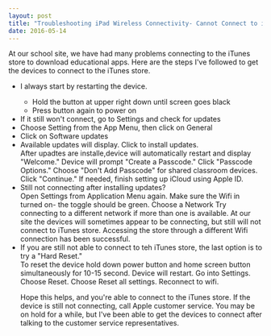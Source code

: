 ```yaml
---
layout: post
title: "Troubleshooting iPad Wireless Connectivity- Cannot Connect to iTunes Store Error Message"
date: 2016-05-14
---
```

<p>At our school site, we have had many problems connecting to the iTunes store to download educational apps. Here are the steps I've followed to get the devices to connect to the iTunes store.</p>
<ul>
<li>I always start by restarting the device.</li>
<ul>
  <li>Hold the button at upper right down until screen goes black</li>
  <li>Press button again to power on</li>
</ul>
<li>If it still won't connect, go to Settings and check for updates</li>

<li> Choose Setting from the App Menu, then click on General</li>

<li> Click on Software updates</li>

<li> Available updates will display. Click to install updates.</li>

</li> After upadtes are installe,device will automatically restart and display "Welcome."</li>

</li>Device will prompt "Create a Passcode." Click "Passcode Options." Choose "Don't Add Passcode" for shared classroom devices. Click "Continue." If needed, finish setting up iCloud using Apple ID.</li> 

<li>Still not connecting after installing updates?</li>

</li> Open Settings from Application Menu again. </li>

</li> Make sure the Wifi in turned on- the toggle should be green. </li>

</li> Choose a Network</li>

</li> Try connecting to a different network if more than one is available. At our site the devices will sometimes appear to be connecting, but still will not connect to iTunes store. Accessing the store through a different Wifi connection has been successful.</li>
<li>If you are still not able to connect to teh iTunes store, the last option is to try a "Hard Reset."</li>

</li> To reset the device hold down power button and home screen button simultaneously for 10-15 second. Device will restart.</li>

</li> Go into Settings.</li>

</li> Choose Reset. </li>

</li> Choose Reset all settings.</li>

</li>Reconnect to wifi.</li>
<p>Hope this helps, and you're able to connect to the iTunes store. If the device is still not connecting, call Apple customer service. You may be on hold for a while, but I've been able to get the devices to connect after talking to the customer service representatives.</p>
